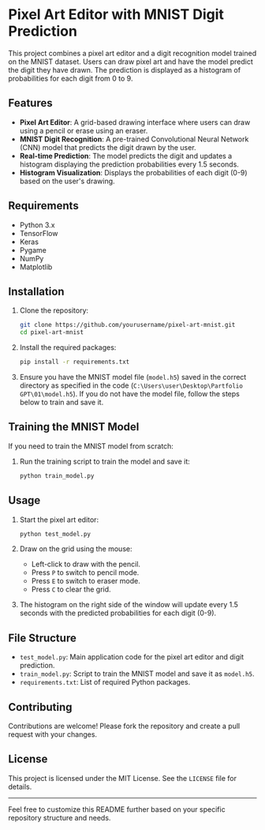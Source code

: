 # Pixel Art Editor with MNIST Digit Prediction

This project combines a pixel art editor and a digit recognition model trained on the MNIST dataset. Users can draw pixel art and have the model predict the digit they have drawn. The prediction is displayed as a histogram of probabilities for each digit from 0 to 9.

## Features

- **Pixel Art Editor**: A grid-based drawing interface where users can draw using a pencil or erase using an eraser.
- **MNIST Digit Recognition**: A pre-trained Convolutional Neural Network (CNN) model that predicts the digit drawn by the user.
- **Real-time Prediction**: The model predicts the digit and updates a histogram displaying the prediction probabilities every 1.5 seconds.
- **Histogram Visualization**: Displays the probabilities of each digit (0-9) based on the user's drawing.

## Requirements

- Python 3.x
- TensorFlow
- Keras
- Pygame
- NumPy
- Matplotlib

## Installation

1. Clone the repository:
    ```bash
    git clone https://github.com/yourusername/pixel-art-mnist.git
    cd pixel-art-mnist
    ```

2. Install the required packages:
    ```bash
    pip install -r requirements.txt
    ```

3. Ensure you have the MNIST model file (`model.h5`) saved in the correct directory as specified in the code (`C:\Users\user\Desktop\Partfolio GPT\01\model.h5`). If you do not have the model file, follow the steps below to train and save it.

## Training the MNIST Model

If you need to train the MNIST model from scratch:

1. Run the training script to train the model and save it:
    ```python
    python train_model.py
    ```

## Usage

1. Start the pixel art editor:
    ```python
    python test_model.py
    ```

2. Draw on the grid using the mouse:
    - Left-click to draw with the pencil.
    - Press `P` to switch to pencil mode.
    - Press `E` to switch to eraser mode.
    - Press `C` to clear the grid.

3. The histogram on the right side of the window will update every 1.5 seconds with the predicted probabilities for each digit (0-9).

## File Structure

- `test_model.py`: Main application code for the pixel art editor and digit prediction.
- `train_model.py`: Script to train the MNIST model and save it as `model.h5`.
- `requirements.txt`: List of required Python packages.

## Contributing

Contributions are welcome! Please fork the repository and create a pull request with your changes.

## License

This project is licensed under the MIT License. See the `LICENSE` file for details.

---

Feel free to customize this README further based on your specific repository structure and needs.
